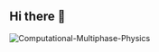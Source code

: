 ## Hi there 👋
<p align="left"> <img src="https://komarev.com/ghpvc/?username=Computational-Multiphase-Physics&label=Profile%20views&color=orange&style=for-the-badge" alt="Computational-Multiphase-Physics" /> </p>
<!--

**Here are some ideas to get you started:**

🙋‍♀️ A short introduction - what is your organization all about?
🌈 Contribution guidelines - how can the community get involved?
👩‍💻 Useful resources - where can the community find your docs? Is there anything else the community should know?
🍿 Fun facts - what does your team eat for breakfast?
🧙 Remember, you can do mighty things with the power of [Markdown](https://docs.github.com/github/writing-on-github/getting-started-with-writing-and-formatting-on-github/basic-writing-and-formatting-syntax)
-->
